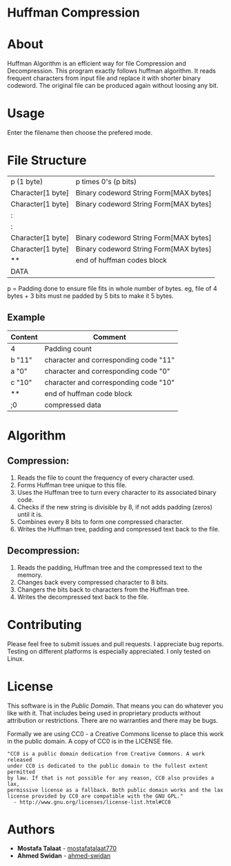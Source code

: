 # **Huffman Compression**

# About

Huffman Algorithm is an efficient way for file Compression and Decompression.
This program exactly follows huffman algorithm. It reads frequent characters from input file and replace it with shorter binary codeword.
The original file can be produced again without loosing any bit.

# Usage

Enter the filename then choose the prefered mode.

# File Structure

<table>
<tr> <td> p (1 byte)          </td><td> p times 0's (p bits)                     </td> </tr>
<tr> <td> Character[1 byte]   </td><td>  Binary codeword String Form[MAX bytes]  </td> </tr>
<tr> <td> Character[1 byte]   </td><td>  Binary codeword String Form[MAX bytes]  </td> </tr>
<tr> <td colspan="2">              :                                        </td> </tr>
<tr> <td colspan="2">              :                                        </td> </tr>
<tr> <td> Character[1 byte]   </td><td>  Binary codeword String Form[MAX bytes]  </td> </tr>
<tr> <td> Character[1 byte]   </td><td>  Binary codeword String Form[MAX bytes]  </td> </tr>
<tr><td>**</td><td>end of huffman codes block</td></tr>

<tr> <td colspan="2">  DATA                                                      </td> </tr>
</table>

p = Padding done to ensure file fits in whole number of bytes. eg, file of 4 bytes + 3 bits must ne padded by 5 bits to make it 5 bytes.

## Example

| Content | Comment                               |
| ------- | ------------------------------------- |
| 4       | Padding count                         |
| b "11"  | character and corresponding code "11" |
| a "0"   | character and corresponding code "0"  |
| c "10"  | character and corresponding code "10" |
| \*\*    | end of huffman code block             |
| ;0      | compressed data                       |

# Algorithm

## Compression:

1. Reads the file to count the frequency of every character used.
2. Forms Huffman tree unique to this file.
3. Uses the Huffman tree to turn every character to its associated
   binary code.
4. Checks if the new string is divisible by 8, if not adds padding
   (zeros) until it is.
5. Combines every 8 bits to form one compressed character.
6. Writes the Huffman tree, padding and compressed text back to the
   file.

## Decompression:

1. Reads the padding, Huffman tree and the compressed text to the
   memory.
2. Changes back every compressed character to 8 bits.
3. Changers the bits back to characters from the Huffman tree.
4. Writes the decompressed text back to the file.

# Contributing

Please feel free to submit issues and pull requests. I appreciate bug reports.
Testing on different platforms is especially appreciated. I only tested on Linux.

# License

This software is in the _Public Domain_. That means you can do whatever you like
with it. That includes being used in proprietary products without attribution or
restrictions. There are no warranties and there may be bugs.

Formally we are using CC0 - a Creative Commons license to place this work in the
public domain. A copy of CC0 is in the LICENSE file.

    "CC0 is a public domain dedication from Creative Commons. A work released
    under CC0 is dedicated to the public domain to the fullest extent permitted
    by law. If that is not possible for any reason, CC0 also provides a lax,
    permissive license as a fallback. Both public domain works and the lax
    license provided by CC0 are compatible with the GNU GPL."
      - http://www.gnu.org/licenses/license-list.html#CC0

# Authors

- **Mostafa Talaat** - [mostafatalaat770](https://github.com/mostafatalaat770)
- **Ahmed Swidan** - [ahmed-swidan](https://github.com/ahmed-swidan)

